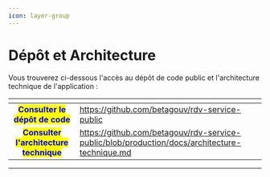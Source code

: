 ```yaml
---
icon: layer-group
---
```


# Dépôt et Architecture

Vous trouverez ci-dessous l'accès au dépôt de code public et l'architecture technique de l'application :

<table data-card-size="large" data-view="cards"><thead><tr><th align="center"></th><th data-hidden data-card-target data-type="content-ref"></th></tr></thead><tbody><tr><td align="center"><mark style="color:blue;"><strong>Consulter le dépôt de code</strong></mark></td><td><a href="https://github.com/betagouv/rdv-service-public">https://github.com/betagouv/rdv-service-public</a></td></tr><tr><td align="center"><mark style="color:blue;"><strong>Consulter l'architecture technique</strong></mark></td><td><a href="https://github.com/betagouv/rdv-service-public/blob/production/docs/architecture-technique.md">https://github.com/betagouv/rdv-service-public/blob/production/docs/architecture-technique.md</a></td></tr></tbody></table>



***
